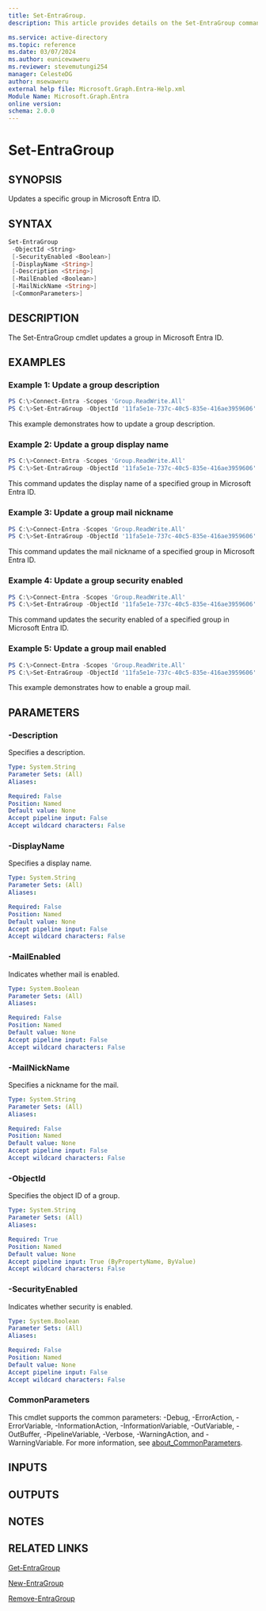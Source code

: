 ```yaml
---
title: Set-EntraGroup.
description: This article provides details on the Set-EntraGroup command.

ms.service: active-directory
ms.topic: reference
ms.date: 03/07/2024
ms.author: eunicewaweru
ms.reviewer: stevemutungi254
manager: CelesteDG
author: msewaweru
external help file: Microsoft.Graph.Entra-Help.xml
Module Name: Microsoft.Graph.Entra
online version:
schema: 2.0.0
---
```


# Set-EntraGroup

## SYNOPSIS

Updates a specific group in Microsoft Entra ID.

## SYNTAX

```powershell
Set-EntraGroup 
 -ObjectId <String>
 [-SecurityEnabled <Boolean>]  
 [-DisplayName <String>] 
 [-Description <String>]
 [-MailEnabled <Boolean>] 
 [-MailNickName <String>] 
 [<CommonParameters>]
```

## DESCRIPTION

The Set-EntraGroup cmdlet updates a group in Microsoft Entra ID.

## EXAMPLES

### Example 1: Update a group description

```powershell
PS C:\>Connect-Entra -Scopes 'Group.ReadWrite.All'
PS C:\>Set-EntraGroup -ObjectId '11fa5e1e-737c-40c5-835e-416ae3959606' -Description 'This is my new group'
```

This example demonstrates how to update a group description.  

### Example 2: Update a group display name

```powershell
PS C:\>Connect-Entra -Scopes 'Group.ReadWrite.All'
PS C:\>Set-EntraGroup -ObjectId '11fa5e1e-737c-40c5-835e-416ae3959606' -DisplayName 'Parents of Conto'
```

This command updates the display name of a specified group in Microsoft Entra ID.  

### Example 3: Update a group mail nickname

```powershell
PS C:\>Connect-Entra -Scopes 'Group.ReadWrite.All'
PS C:\>Set-EntraGroup -ObjectId '11fa5e1e-737c-40c5-835e-416ae3959606' -MailNickName 'newnickname'
```

This command updates the mail nickname of a specified group in Microsoft Entra ID.  

### Example 4: Update a group security enabled

```powershell
PS C:\>Connect-Entra -Scopes 'Group.ReadWrite.All'
PS C:\>Set-EntraGroup -ObjectId '11fa5e1e-737c-40c5-835e-416ae3959606' -SecurityEnabled $true
```

This command updates the security enabled of a specified group in Microsoft Entra ID.  

### Example 5: Update a group mail enabled

```powershell
PS C:\>Connect-Entra -Scopes 'Group.ReadWrite.All'
PS C:\>Set-EntraGroup -ObjectId '11fa5e1e-737c-40c5-835e-416ae3959606' -MailEnabled $true
```

This example demonstrates how to enable a group mail.  
  
## PARAMETERS

### -Description

Specifies a description.

```yaml
Type: System.String
Parameter Sets: (All)
Aliases:

Required: False
Position: Named
Default value: None
Accept pipeline input: False
Accept wildcard characters: False
```

### -DisplayName

Specifies a display name.

```yaml
Type: System.String
Parameter Sets: (All)
Aliases:

Required: False
Position: Named
Default value: None
Accept pipeline input: False
Accept wildcard characters: False
```

### -MailEnabled

Indicates whether mail is enabled.

```yaml
Type: System.Boolean
Parameter Sets: (All)
Aliases:

Required: False
Position: Named
Default value: None
Accept pipeline input: False
Accept wildcard characters: False
```

### -MailNickName

Specifies a nickname for the mail.

```yaml
Type: System.String
Parameter Sets: (All)
Aliases:

Required: False
Position: Named
Default value: None
Accept pipeline input: False
Accept wildcard characters: False
```

### -ObjectId

Specifies the object ID of a group.

```yaml
Type: System.String
Parameter Sets: (All)
Aliases:

Required: True
Position: Named
Default value: None
Accept pipeline input: True (ByPropertyName, ByValue)
Accept wildcard characters: False
```

### -SecurityEnabled

Indicates whether security is enabled.

```yaml
Type: System.Boolean
Parameter Sets: (All)
Aliases:

Required: False
Position: Named
Default value: None
Accept pipeline input: False
Accept wildcard characters: False
```

### CommonParameters

This cmdlet supports the common parameters: -Debug, -ErrorAction, -ErrorVariable, -InformationAction, -InformationVariable, -OutVariable, -OutBuffer, -PipelineVariable, -Verbose, -WarningAction, and -WarningVariable. For more information, see [about_CommonParameters](https://go.microsoft.com/fwlink/?LinkID=113216).

## INPUTS

## OUTPUTS

## NOTES

## RELATED LINKS

[Get-EntraGroup](Get-EntraGroup.md)

[New-EntraGroup](New-EntraGroup.md)

[Remove-EntraGroup](Remove-EntraGroup.md)

